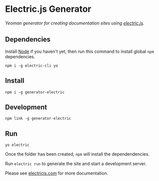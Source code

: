 # Electric.js Generator

###### Yeoman generator for creating documentation sites using [electric.js](https://github.com/electricjs/electric).

## Dependencies

Install [Node](https://nodejs.org/en/) if you haven't yet, then run this command to install global `npm` dependencies.

```
npm i -g electric-cli yo
```

## Install

```
npm i -g generator-electric
```

## Development

```
npm link -g generator-electric
```

## Run

```
yo electric
```

Once the folder has been created, `npm` will install the dependendencies.

Run `electric run` to generate the site and start a development server.

Please see [electricjs.com](http://electricjs.com) for more documentation.
